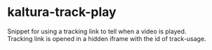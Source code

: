 # kaltura-track-play
Snippet for using a tracking link to tell when a video is played.   
Tracking link is opened in a hidden iframe with the id of track-usage.
